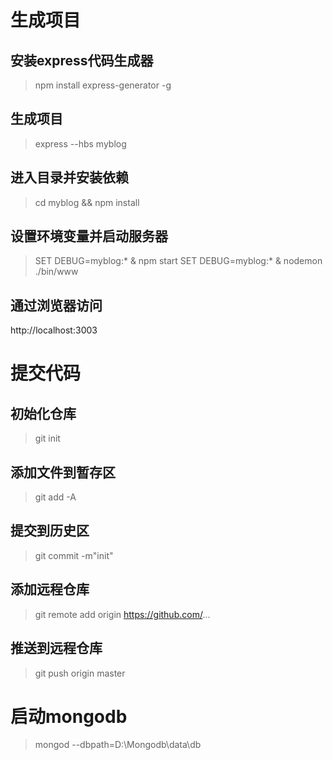 # 生成项目

## 安装express代码生成器
> npm install express-generator -g

## 生成项目
> express --hbs myblog

## 进入目录并安装依赖
> cd myblog && npm install

## 设置环境变量并启动服务器
> SET DEBUG=myblog:* & npm start
> SET DEBUG=myblog:* & nodemon ./bin/www

## 通过浏览器访问
http://localhost:3003

# 提交代码

## 初始化仓库
> git init

## 添加文件到暂存区
> git add -A

## 提交到历史区
> git commit -m"init"

## 添加远程仓库
> git remote add origin https://github.com/...

## 推送到远程仓库
> git push origin master

# 启动mongodb
> mongod --dbpath=D:\Mongodb\data\db

